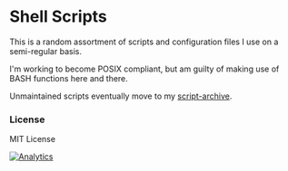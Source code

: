 # Shell Scripts

This is a random assortment of scripts and configuration files I use on a semi-regular basis. 

I'm working to become POSIX compliant, but am guilty of making use of BASH functions here and there.

Unmaintained scripts eventually move to my [script-archive](https://github.com/cjsheets/script-archive).

### License

MIT License

[![Analytics](https://cjs-beacon.appspot.com/UA-10006093-3/github/cjsheets/scripts?pixel)](https://github.com/cjsheets/scripts)
